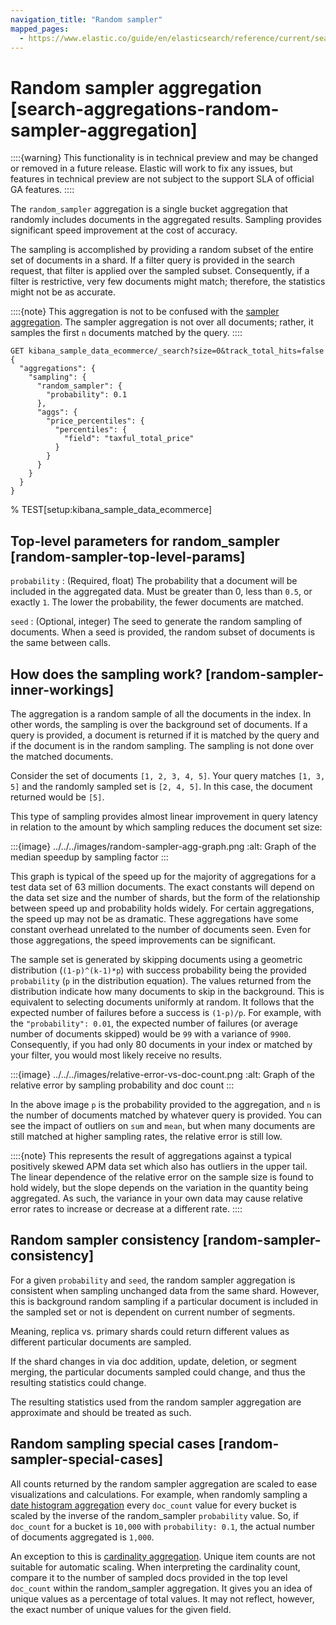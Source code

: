 ```yaml
---
navigation_title: "Random sampler"
mapped_pages:
  - https://www.elastic.co/guide/en/elasticsearch/reference/current/search-aggregations-random-sampler-aggregation.html
---
```


# Random sampler aggregation [search-aggregations-random-sampler-aggregation]


::::{warning}
This functionality is in technical preview and may be changed or removed in a future release. Elastic will work to fix any issues, but features in technical preview are not subject to the support SLA of official GA features.
::::


The `random_sampler` aggregation is a single bucket aggregation that randomly includes documents in the aggregated results. Sampling provides significant speed improvement at the cost of accuracy.

The sampling is accomplished by providing a random subset of the entire set of documents in a shard. If a filter query is provided in the search request, that filter is applied over the sampled subset. Consequently, if a filter is restrictive, very few documents might match; therefore, the statistics might not be as accurate.

::::{note}
This aggregation is not to be confused with the [sampler aggregation](/reference/data-analysis/aggregations/search-aggregations-bucket-sampler-aggregation.md). The sampler aggregation is not over all documents; rather, it samples the first `n` documents matched by the query.
::::


```console
GET kibana_sample_data_ecommerce/_search?size=0&track_total_hits=false
{
  "aggregations": {
    "sampling": {
      "random_sampler": {
        "probability": 0.1
      },
      "aggs": {
        "price_percentiles": {
          "percentiles": {
            "field": "taxful_total_price"
          }
        }
      }
    }
  }
}
```
% TEST[setup:kibana_sample_data_ecommerce]

## Top-level parameters for random_sampler [random-sampler-top-level-params]

`probability`
:   (Required, float) The probability that a document will be included in the aggregated data. Must be greater than 0, less than `0.5`, or exactly `1`. The lower the probability, the fewer documents are matched.

`seed`
:   (Optional, integer) The seed to generate the random sampling of documents. When a seed is provided, the random subset of documents is the same between calls.


## How does the sampling work? [random-sampler-inner-workings]

The aggregation is a random sample of all the documents in the index. In other words, the sampling is over the background set of documents. If a query is provided, a document is returned if it is matched by the query and if the document is in the random sampling. The sampling is not done over the matched documents.

Consider the set of documents `[1, 2, 3, 4, 5]`. Your query matches `[1, 3, 5]` and the randomly sampled set is `[2, 4, 5]`. In this case, the document returned would be `[5]`.

This type of sampling provides almost linear improvement in query latency in relation to the amount by which sampling reduces the document set size:

:::{image} ../../../images/random-sampler-agg-graph.png
:alt: Graph of the median speedup by sampling factor
:::

This graph is typical of the speed up for the majority of aggregations for a test data set of 63 million documents. The exact constants will depend on the data set size and the number of shards, but the form of the relationship between speed up and probability holds widely. For certain aggregations, the speed up may not be as dramatic. These aggregations have some constant overhead unrelated to the number of documents seen. Even for those aggregations, the speed improvements can be significant.

The sample set is generated by skipping documents using a geometric distribution (`(1-p)^(k-1)*p`) with success probability being the provided `probability` (`p` in the distribution equation). The values returned from the distribution indicate how many documents to skip in the background. This is equivalent to selecting documents uniformly at random. It follows that the expected number of failures before a success is `(1-p)/p`. For example, with the `"probability": 0.01`, the expected number of failures (or average number of documents skipped) would be `99` with a variance of `9900`. Consequently, if you had only 80 documents in your index or matched by your filter, you would most likely receive no results.

:::{image} ../../../images/relative-error-vs-doc-count.png
:alt: Graph of the relative error by sampling probability and doc count
:::

In the above image `p` is the probability provided to the aggregation, and `n` is the number of documents matched by whatever query is provided. You can see the impact of outliers on `sum` and `mean`, but when many documents are still matched at higher sampling rates, the relative error is still low.

::::{note}
This represents the result of aggregations against a typical positively skewed APM data set which also has outliers in the upper tail. The linear dependence of the relative error on the sample size is found to hold widely, but the slope depends on the variation in the quantity being aggregated. As such, the variance in your own data may cause relative error rates to increase or decrease at a different rate.
::::



## Random sampler consistency [random-sampler-consistency]

For a given `probability` and `seed`, the random sampler aggregation is consistent when sampling unchanged data from the same shard. However, this is background random sampling if a particular document is included in the sampled set or not is dependent on current number of segments.

Meaning, replica vs. primary shards could return different values as different particular documents are sampled.

If the shard changes in via doc addition, update, deletion, or segment merging, the particular documents sampled could change, and thus the resulting statistics could change.

The resulting statistics used from the random sampler aggregation are approximate and should be treated as such.


## Random sampling special cases [random-sampler-special-cases]

All counts returned by the random sampler aggregation are scaled to ease visualizations and calculations. For example, when randomly sampling a [date histogram aggregation](/reference/data-analysis/aggregations/search-aggregations-bucket-datehistogram-aggregation.md) every `doc_count` value for every bucket is scaled by the inverse of the random_sampler `probability` value. So, if `doc_count` for a bucket is `10,000` with `probability: 0.1`, the actual number of documents aggregated is `1,000`.

An exception to this is [cardinality aggregation](/reference/data-analysis/aggregations/search-aggregations-metrics-cardinality-aggregation.md). Unique item counts are not suitable for automatic scaling. When interpreting the cardinality count, compare it to the number of sampled docs provided in the top level `doc_count` within the random_sampler aggregation. It gives you an idea of unique values as a percentage of total values. It may not reflect, however, the exact number of unique values for the given field.


